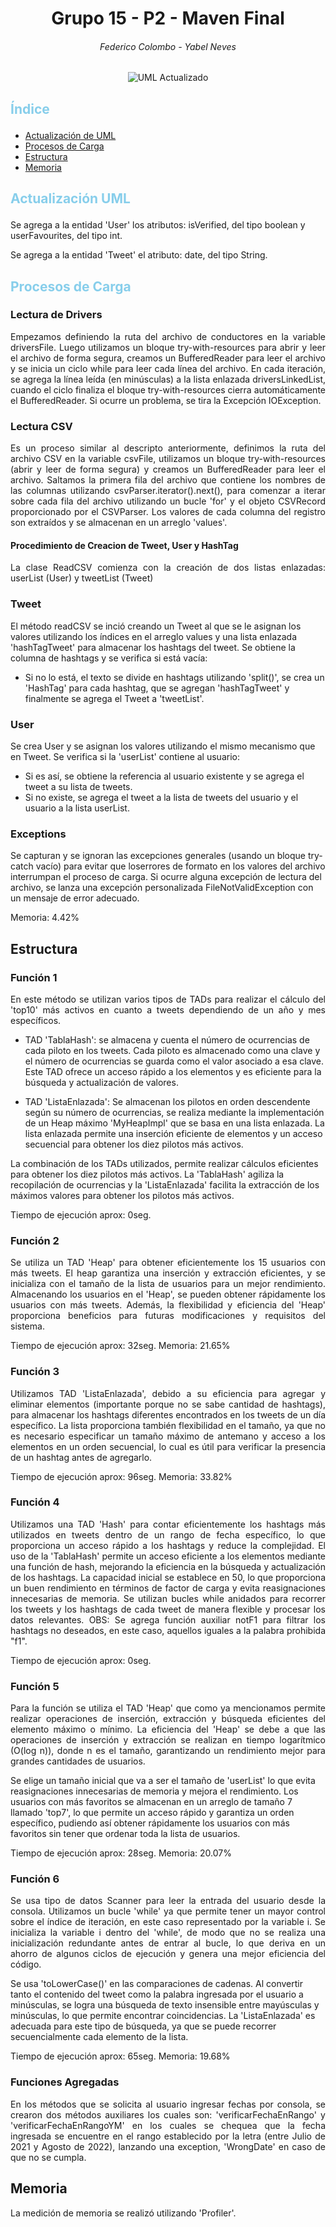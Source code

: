 <h1 align="center"> Grupo 15 - P2 - Maven Final </h1>
<h6 align="center"> Federico Colombo - Yabel Neves </h6>


<p align="center">
  <img src="UMLObligatorio.png" alt="UML Actualizado">
</p>

## <p><span style="color: skyblue;"> Índice </span></p>
* [Actualización de UML](#actualizacion-uml)
* [Procesos de Carga](#descripción)
* [Estructura](#estructura)
* [Memoria](#memoria)


## <p><span style="color: skyblue;"> Actualización UML </span></p>
<p> Se agrega a la entidad 'User' los atributos: isVerified, del tipo boolean y userFavourites, del tipo int. </p>
<p> Se agrega a la entidad 'Tweet' el atributo: date, del tipo String. </p>

## <p><span style="color: skyblue;"> Procesos de Carga </span></p>

### Lectura de Drivers
<p align="justify"> 
    Empezamos definiendo la ruta del archivo de conductores en la variable driversFile. Luego utilizamos un bloque 
try-with-resources para abrir y leer el archivo de forma segura, creamos un BufferedReader para leer el archivo y se 
inicia un ciclo while para leer cada línea del archivo.
En cada iteración, se agrega la línea leída (en minúsculas) a la lista enlazada driversLinkedList, cuando el ciclo 
finaliza el bloque try-with-resources cierra automáticamente el BufferedReader. Si ocurre un problema, se tira la 
Excepción IOException. </p>

### Lectura CSV
<p align="justify"> 
    Es un proceso similar al descripto anteriormente, definimos la ruta del archivo CSV en la variable csvFile,
utilizamos un bloque try-with-resources (abrir y leer de forma segura) y creamos un BufferedReader para leer el archivo.
Saltamos la primera fila del archivo que contiene los nombres de las columnas utilizando csvParser.iterator().next(), para comenzar a 
iterar sobre cada fila del archivo utilizando un bucle 'for' y el objeto CSVRecord proporcionado por el CSVParser.
Los valores de cada columna del registro son extraídos y se almacenan en un arreglo 'values'.</p>

#### Procedimiento de Creacion de Tweet, User y HashTag
<p align="justify"> 
La clase ReadCSV comienza con la creación de dos listas enlazadas: userList (User) y tweetList (Tweet)

### Tweet
El método readCSV se inció creando un Tweet al que se le asignan los valores utilizando los índices en el arreglo values y 
una lista enlazada 'hashTagTweet' para almacenar los hashtags del tweet. Se obtiene la columna de hashtags y se verifica si está vacía:
- Si no lo está, el texto se divide en hashtags utilizando 'split()', se crea un 'HashTag' para cada hashtag, que se agregan 'hashTagTweet' y 
finalmente se agrega el Tweet a 'tweetList'.

### User
Se crea User y se asignan los valores utilizando el mismo mecanismo que en Tweet. Se verifica si la 'userList' contiene al usuario:
- Si es así, se obtiene la referencia al usuario existente y se agrega el tweet a su lista de tweets.
- Si no existe, se agrega el tweet a la lista de tweets del usuario y el usuario a la lista userList. 

### Exceptions 
Se capturan y se ignoran las excepciones generales (usando un bloque try-catch vacío) para evitar que loserrores de formato en los valores del 
archivo interrumpan el proceso de carga. Si ocurre alguna excepción de lectura del archivo, se lanza una excepción personalizada FileNotValidException 
con un mensaje de error adecuado.

Memoria: 4.42%
</p>


## Estructura

### Función 1

<p align="justify"> 
En este método se utilizan varios tipos de TADs para realizar el cálculo del 'top10' más activos en cuanto a tweets dependiendo de un año y mes específicos.

- TAD 'TablaHash': se almacena y cuenta el número de ocurrencias de cada piloto en los tweets. Cada piloto es almacenado como una clave y 
el número de ocurrencias se guarda como el valor asociado a esa clave. Este TAD ofrece un acceso rápido a los elementos y es eficiente para 
la búsqueda y actualización de valores.

- TAD 'ListaEnlazada': Se almacenan los pilotos en orden descendente según su número de ocurrencias, se realiza mediante la implementación de un Heap máximo 'MyHeapImpl'
que se basa en una lista enlazada. La lista enlazada permite una inserción eficiente de elementos y un acceso secuencial para obtener los diez pilotos más activos.

La combinación de los TADs utilizados, permite realizar cálculos eficientes para obtener los diez pilotos más activos. 
La 'TablaHash' agiliza la recopilación de ocurrencias y la 'ListaEnlazada' facilita la extracción de los máximos valores para obtener los pilotos más activos. 

Tiempo de ejecución aprox: 0seg.</p>


### Función 2


<p align="justify"> 
Se utiliza un TAD 'Heap' para obtener eficientemente los 15 usuarios con más tweets. El heap garantiza una inserción y extracción eficientes, 
y se inicializa con el tamaño de la lista de usuarios para un mejor rendimiento. Almacenando los usuarios en el 'Heap', se pueden obtener 
rápidamente los usuarios con más tweets. Además, la flexibilidad y eficiencia del 'Heap' proporciona beneficios para futuras modificaciones y requisitos del sistema.

Tiempo de ejecución aprox: 32seg.
Memoria: 21.65% </p>

### Función 3

<p align="justify"> 
Utilizamos TAD 'ListaEnlazada', debido a su eficiencia para agregar y eliminar elementos (importante porque no se sabe cantidad de hashtags), 
para almacenar los hashtags diferentes encontrados en los tweets de un día específico. La lista proporciona también flexibilidad en el tamaño, 
ya que no es necesario especificar un tamaño máximo de antemano y acceso a los elementos en un orden secuencial, lo cual es útil para verificar 
la presencia de un hashtag antes de agregarlo. 

Tiempo de ejecución aprox: 96seg.
Memoria: 33.82% </p>

### Función 4

<p align="justify">
Utilizamos una TAD 'Hash' para contar eficientemente los hashtags más utilizados en tweets dentro de un rango de fecha específico, lo que proporciona un 
acceso rápido a los hashtags y reduce la complejidad. El uso de la 'TablaHash' permite un acceso eficiente a los elementos mediante una función de hash, 
mejorando la eficiencia en la búsqueda y actualización de los hashtags. La capacidad inicial se establece en 50, lo que proporciona un buen rendimiento 
en términos de factor de carga y evita reasignaciones innecesarias de memoria. Se utilizan bucles while anidados para recorrer los tweets y los hashtags 
de cada tweet de manera flexible y procesar los datos relevantes.
OBS: Se agrega función auxiliar notF1 para filtrar los hashtags no deseados, en este caso, aquellos iguales a la palabra prohibida "f1". 

Tiempo de ejecución aprox: 0seg. </p>

### Función 5

<p align="justify">
Para la función se utiliza el TAD 'Heap' que como ya mencionamos permite realizar operaciones de inserción, extracción y búsqueda eficientes del elemento máximo o mínimo. 
La eficiencia del 'Heap' se debe a que las operaciones de inserción y extracción se realizan en tiempo logarítmico (O(log n)), donde n es el tamaño, 
garantizando un rendimiento mejor para grandes cantidades de usuarios.

Se elige un tamaño inicial que va a ser el tamaño de 'userList' lo que evita reasignaciones innecesarias de memoria y mejora el rendimiento.
Los usuarios con más favoritos se almacenan en un arreglo de tamaño 7 llamado 'top7', lo que permite un acceso rápido y garantiza un orden específico, pudiendo
así obtener rápidamente los usuarios con más favoritos sin tener que ordenar toda la lista de usuarios. 

Tiempo de ejecución aprox: 28seg.
Memoria: 20.07% </p>

### Función 6

<p align="justify"> 
Se usa tipo de datos Scanner para leer la entrada del usuario desde la consola.
Utilizamos un bucle 'while' ya que permite tener un mayor control sobre el índice de iteración, 
en este caso representado por la variable i. Se inicializa la variable i dentro del 'while', de modo que no 
se realiza una inicialización redundante antes de entrar al bucle, lo que deriva en un ahorro de algunos ciclos de ejecución 
y genera una mejor eficiencia del código.

Se usa 'toLowerCase()' en las comparaciones de cadenas. Al convertir tanto el contenido del tweet como la palabra ingresada 
por el usuario a minúsculas, se logra una búsqueda de texto insensible entre mayúsculas y minúsculas, lo que permite encontrar coincidencias.
La 'ListaEnlazada' es adecuada para este tipo de búsqueda, ya que se puede recorrer secuencialmente cada elemento de la lista.

Tiempo de ejecución aprox: 65seg.
Memoria: 19.68% </p>


### Funciones Agregadas

<p align="justify"> 
En los métodos que se solicita al usuario ingresar fechas por consola, se crearon dos métodos auxiliares los cuales son: 
'verificarFechaEnRango' y 'verificarFechaEnRangoYM' en los cuales se chequea que la 
fecha ingresada se encuentre en el rango establecido por la letra (entre Julio de 2021 y Agosto de 2022), 
lanzando una exception, 'WrongDate' en caso de que no se cumpla.
</p>

## Memoria 

La medición de memoria se realizó utilizando 'Profiler'. 